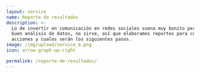 ```yaml
---
layout: service
name: Reporte de resultados
description: >-
  Lo de invertir en comunicación en redes sociales suena muy bonito pero… ¿De verdad sirve? Un buen plan sin un
  buen análisis de datos, no sirve, así que elaboramos reportes para contarte dónde ha llegado cada una de nuestras
  acciones y cuales serán los siguientes pasos.
image: /img/upload/service_6.png
icon: arrow-graph-up-right

permalink: /reporte-de-resultados/
---
```


